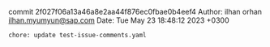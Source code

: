 commit 2f027f06a13a46a8e2aa44f876ec0fbae0b4eef4
Author: ilhan orhan <ilhan.myumyun@sap.com>
Date:   Tue May 23 18:48:12 2023 +0300

    chore: update test-issue-comments.yaml

